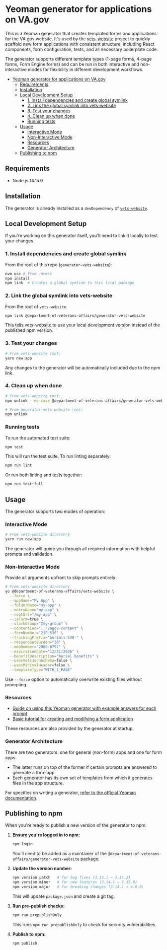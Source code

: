 # Yeoman generator for applications on VA.gov

This is a Yeoman generator that creates templated forms and applications for the VA.gov website. It's used by the [vets-website](https://github.com/department-of-veterans-affairs/vets-website) project to quickly scaffold new form applications with consistent structure, including React components, form configuration, tests, and all necessary boilerplate code.

The generator supports different template types (1-page forms, 4-page forms, Form Engine forms) and can be run in both interactive and non-interactive modes for flexibility in different development workflows.

- [Yeoman generator for applications on VA.gov](#yeoman-generator-for-applications-on-vagov)
  - [Requirements](#requirements)
  - [Installation](#installation)
  - [Local Development Setup](#local-development-setup)
    - [1. Install dependencies and create global symlink](#1-install-dependencies-and-create-global-symlink)
    - [2. Link the global symlink into vets-website](#2-link-the-global-symlink-into-vets-website)
    - [3. Test your changes](#3-test-your-changes)
    - [4. Clean up when done](#4-clean-up-when-done)
    - [Running tests](#running-tests)
  - [Usage](#usage)
    - [Interactive Mode](#interactive-mode)
    - [Non-Interactive Mode](#non-interactive-mode)
    - [Resources](#resources)
    - [Generator Architecture](#generator-architecture)
  - [Publishing to npm](#publishing-to-npm)

## Requirements

- Node.js 14.15.0

## Installation

The generator is already installed as a `devDependency` of [`vets-website`](https://github.com/department-of-veterans-affairs/vets-website).

## Local Development Setup

If you're working on this generator itself, you'll need to link it locally to test your changes.

### 1. Install dependencies and create global symlink

From the root of this repo (`generator-vets-website`):

```sh
nvm use # from .nvmrc
npm install
npm link  # Creates a global symlink to this local package
```

### 2. Link the global symlink into vets-website

From the root of `vets-website`:

```sh
npm link @department-of-veterans-affairs/generator-vets-website
```

This tells vets-website to use your local development version instead of the published npm version.

### 3. Test your changes

```sh
# From vets-website root:
yarn new:app
```

Any changes to the generator will be automatically included due to the npm link.

### 4. Clean up when done

```sh
# From vets-website root:
npm unlink --no-save @department-of-veterans-affairs/generator-vets-website

# From generator-vets-website root:
npm unlink
```

### Running tests

To run the automated test suite:

```sh
npm test
```

This will run the test suite. To run linting separately:

```sh
npm run lint
```

Or run both linting and tests together:

```sh
npm run test:full
```

## Usage

The generator supports two modes of operation:

### Interactive Mode

```bash
# From vets-website directory
yarn run new:app
```

The generator will guide you through all required information with helpful prompts and validation.

### Non-Interactive Mode

Provide all arguments upfront to skip prompts entirely:

```bash
# From vets-website directory
yo @department-of-veterans-affairs/vets-website \
  --force \
  --appName="My App" \
  --folderName="my-app" \
  --entryName="my-app" \
  --rootUrl="/my-app" \
  --isForm=true \
  --slackGroup="@my-group" \
  --contentLoc="../vagov-content" \
  --formNumber="21P-530" \
  --trackingPrefix="burials-530-" \
  --respondentBurden="30" \
  --ombNumber="2900-0797" \
  --expirationDate="12/31/2026" \
  --benefitDescription="burial benefits" \
  --usesVetsJsonSchema=false \
  --usesMinimalHeader=false \
  --templateType="WITH_1_PAGE"
```

Use `--force` option to automatically overwrite existing files without prompting.

### Resources

- [Guide on using this Yeoman generator with example answers for each prompt](https://department-of-veterans-affairs.github.io/veteran-facing-services-tools/platform/tools/generator/)
- [Basic tutorial for creating and modifying a form application](https://department-of-veterans-affairs.github.io/veteran-facing-services-tools/forms/form-tutorial-basic)

These resources are also provided by the generator at startup.

### Generator Architecture

There are two generators: one for general (non-form) apps and one for form apps.
- The latter runs on top of the former if certain prompts are answered to generate a form app.
- Each generator has its own set of templates from which it generates files in the app structure.

For specifics on writing a generator, [refer to the official Yeoman documentation](https://yeoman.github.io/generator/).

## Publishing to npm

When you're ready to publish a new version of the generator to npm:

1. **Ensure you're logged in to npm:**

    ```sh
    npm login
    ```

    You'll need to be added as a maintainer of the `@department-of-veterans-affairs/generator-vets-website` package.

2. **Update the version number:**

    ```sh
    npm version patch   # for bug fixes (3.14.1 → 3.14.2)
    npm version minor   # for new features (3.14.1 → 3.15.0)
    npm version major   # for breaking changes (3.14.1 → 4.0.0)
    ```

    This will update `package.json` and create a git tag.

3. **Run pre-publish checks:**

    ```sh
    npm run prepublishOnly
    ```

    This runs `npm run prepublishOnly` to check for security vulnerabilities.

4. **Publish to npm:**

    ```sh
    npm publish
    ```
